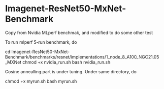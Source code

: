 # Imagenet-ResNet50-MxNet-Benchmark
Copy from Nvidia MLperf benchmak, and modified to do some other test

To run mlperf 5-run benchmark, do

cd Imagenet-ResNet50-MxNet-Benchmark/benchmarks/resnet/implementations/1_node_8_A100_NGC21.05_MXNet
chmod +x nvidia_run.sh
bash nvidia_run.sh

Cosine annealling part is under tuning. Under same directory, do

chmod +x myrun.sh
bash myrun.sh
